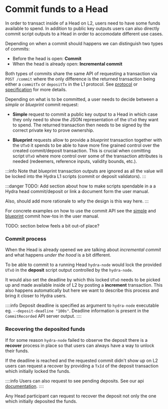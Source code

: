 # Commit funds to a Head

In order to transact inside of a Head on L2, users need to have some funds available to spend. In addition to public key outputs users can also directly commit script outputs to a Head in order to accomodate different use cases.

Depending on when a commit should happens we can distinguish two types of commits:

- Before the head is open: **Commit**
- When the head is already open: **Incremental commit**

Both types of commits share the same API of requesting a transaction via `POST /commit` where the only difference is the returned transaction being either a `commitTx` or `depositTx` in the L1 protocol. See [protocol](./protocol.md) or [specification](./specification.md) for more details.

Depending on what is to be committed, a user needs to decide between a _simple_ or _blueprint_ commit request:

- **Simple** request to commit a public key output to a Head in which case they only need to show the JSON representation of the `UTxO` they want to spend. The returned transaction then needs to be signed by the correct private key to prove ownership.

- **Blueprint** requests allow to provide a _blueprint_ transaction together with the `UTxO` it spends to be able to have more fine grained control over the created commit/deposit transaction. This is crucial when comitting script `UTxO` where more control over some of the transaction attributes is needed (redeemers, reference inputs, validity bounds, etc.).

:::info
Note that blueprint transaction outputs are ignored as all the value will be locked into the Hydra L1 scripts (commit or deposit validators).
:::

:::danger
TODO: Add section about how to make scripts spendable in a a Hydra head commit/deposit or link a document form the user manual.

Also, should add more rationale to _why_ the design is this way here.
:::

For concrete examples on how to use the commit API see the [simple](./../how-to/incremental-commit) and [blueprint](./../how-to/commit-blueprint) commit how-tos in the user manual.

TODO: section below feels a bit out-of place?

### Commit process

When the Head is already opened we are talking about _incremental commit_ and
what happens _under the hood_ is a bit different.

To be able to commit to a running Head `hydra-node` would lock the provided
`UTxO` in the **deposit** script output controlled by the `hydra-node`.

It would also set the deadline by which this locked `UTxO` needs to be picked
up and made available inside of L2 by posting a **increment** transaction. This
also happens automatically but here we want to describe this process and bring
it closer to Hydra users.

::::info
Deposit deadline is specified as argument to `hydra-node` executable eg.
`--deposit-deadline "100s"`. Deadline information is present in the
`CommitRecorded` API server output.
::::


### Recovering the deposited funds

If for some reason `hydra-node` failed to observe the deposit there is a
**recover** process in place so that users can always have a way to unlock
their funds.

If the deadline is reached and the requested commit didn't show up on L2
users can request a recover by providing a `TxId` of the deposit transaction
which initially locked the funds.

::::info
Users can also request to see pending deposits. See our api [documentation](/api-reference).
::::

Any Head participant can request to recover the deposit not only the one which initially deposited the funds.










